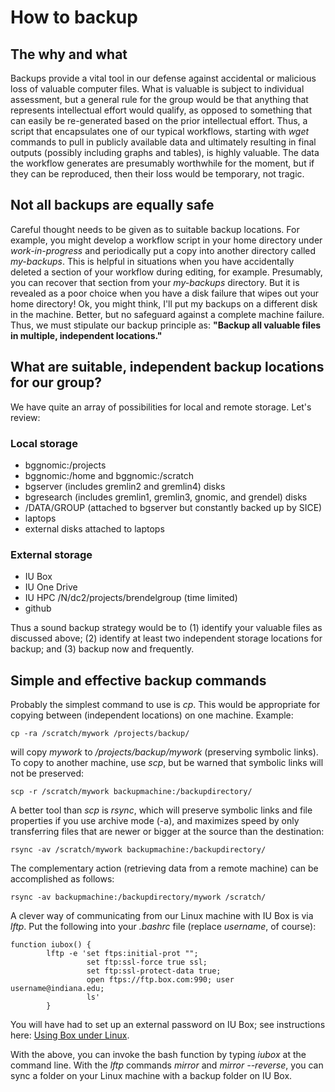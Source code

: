 # How to backup

## The why and what

Backups provide a vital tool in our defense against accidental or malicious loss of valuable computer files.
What is valuable is subject to individual assessment, but a general rule for the group would be that anything that represents intellectual effort would qualify, as opposed to something that can easily be re-generated based on the prior intellectual effort.
Thus, a script that encapsulates one of our typical workflows, starting with _wget_ commands to pull in publicly available data and ultimately resulting in final outputs (possibly including graphs and tables), is highly valuable.
The data the workflow generates are presumably worthwhile for the moment, but if they can be reproduced, then their loss would be temporary, not tragic.

## Not all backups are equally safe

Careful thought needs to be given as to suitable backup locations.
For example, you might develop a workflow script in your home directory under _work-in-progress_ and periodically put a copy into another directory called _my-backups_.
This is helpful in situations when you have accidentally deleted a section of your workflow during editing, for example.
Presumably, you can recover that section from your _my-backups_ directory.
But it is revealed as a poor choice when you have a disk failure that wipes out your home directory!
Ok, you might think, I'll put my backups on a different disk in the machine.
Better, but no safeguard against a complete machine failure.
Thus, we must stipulate our backup principle as: **"Backup all valuable files in multiple, independent locations."**

## What are suitable, independent backup locations for our group?

We have quite an array of possibilities for local and remote storage.
Let's review:

### Local storage ###
- bggnomic:/projects
- bggnomic:/home and bggnomic:/scratch
- bgserver (includes gremlin2 and gremlin4) disks
- bgresearch (includes gremlin1, gremlin3, gnomic, and grendel) disks
- /DATA/GROUP (attached to bgserver but constantly backed up by SICE)
- laptops
- external disks attached to laptops

### External storage ###
- IU Box
- IU One Drive
- IU HPC /N/dc2/projects/brendelgroup (time limited)
- github

Thus a sound backup strategy would be to (1) identify your valuable files as discussed above; (2) identify at least two independent storage locations for backup; and (3) backup now and frequently.

## Simple and effective backup commands ##

Probably the simplest command to use is _cp_.
This would be appropriate for copying between (independent locations) on one machine.
Example:

```
cp -ra /scratch/mywork /projects/backup/
```

will copy _mywork_ to _/projects/backup/mywork_ (preserving symbolic links).
To copy to another machine, use _scp_, but be warned that symbolic links will not be preserved:

```
scp -r /scratch/mywork backupmachine:/backupdirectory/
```

A better tool than _scp_ is _rsync_, which will preserve symbolic links and file properties if you use archive mode (-a), and maximizes speed by only transferring files that are newer or bigger at the source than the destination:
```
rsync -av /scratch/mywork backupmachine:/backupdirectory/
```

The complementary action (retrieving data from a remote machine) can be accomplished as follows:
```
rsync -av backupmachine:/backupdirectory/mywork /scratch/
```

A clever way of communicating from our Linux machine with IU Box is via _lftp_.
Put the following into your _.bashrc_ file (replace _username_, of course):
```
function iubox() {
        lftp -e 'set ftps:initial-prot "";
                 set ftp:ssl-force true ssl;
                 set ftp:ssl-protect-data true;
                 open ftps://ftp.box.com:990; user username@indiana.edu;
                 ls'
        }
```
You will have had to set up an external password on IU Box; see instructions here:
[Using Box under Linux](https://uisapp2.iu.edu/confluence-prd/display/SOICKB/Using+Box+under+Linux).

With the above, you can invoke the bash function by typing _iubox_ at the command line.
With the _lftp_ commands _mirror_ and _mirror --reverse_, you can sync a folder on your Linux machine with a backup folder on IU Box.

